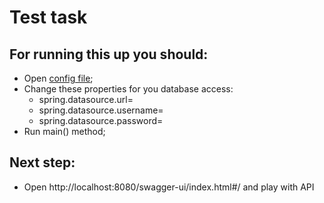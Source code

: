 # Test task

## For running this up you should:
* Open [config file](src/main/resources/application.properties);
* Change these properties for you database access:
    * spring.datasource.url=
    * spring.datasource.username=
    * spring.datasource.password=
* Run main() method;

## Next step:
* Open http://localhost:8080/swagger-ui/index.html#/ and play with API
